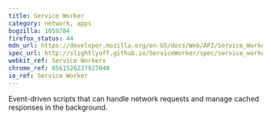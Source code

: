 ```yaml
---
title: Service Worker
category: network, apps
bugzilla: 1059784
firefox_status: 44
mdn_url: https://developer.mozilla.org/en-US/docs/Web/API/Service_Worker_API
spec_url: http://slightlyoff.github.io/ServiceWorker/spec/service_worker/
webkit_ref: Service Workers
chrome_ref: 6561526227927040
ie_ref: Service Worker
---
```


Event-driven scripts that can handle network requests and manage cached responses in the background.
